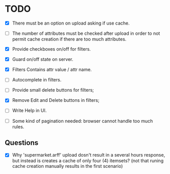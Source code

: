 TODO
====

- [x] There must be an option on upload asking if use cache.
- [ ] The number of attributes must be checked after upload
      in order to not permit cache creation if there are too much attributes.

- [x] Provide checkboxes on/off for filters.
- [x] Guard on/off state on server.

- [x] Filters Contains attr value / attr name.
- [ ] Autocomplete in filters.

- [ ] Provide small delete buttons for filters;
- [x] Remove Edit and Delete buttons in filters;

- [ ] Write Help in UI.

- [ ] Some kind of pagination needed: browser cannot handle too much rules.

Questions
---------

- [x] Why 'supermarket.arff' upload dosn't result in a several hours response,
      but instead is creates a cache of only four (4) itemsets?
      (not that runing cache creation manually results in the first scenario)
